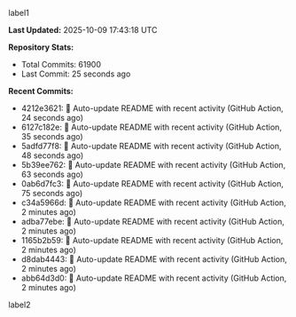 
label1 
<!-- ACTIVITY_START -->
**Last Updated:** 2025-10-09 17:43:18 UTC

**Repository Stats:**
- Total Commits: 61900
- Last Commit: 25 seconds ago

**Recent Commits:**
- 4212e3621: 🤖 Auto-update README with recent activity (GitHub Action, 24 seconds ago)
- 6127c182e: 🤖 Auto-update README with recent activity (GitHub Action, 35 seconds ago)
- 5adfd77f8: 🤖 Auto-update README with recent activity (GitHub Action, 48 seconds ago)
- 5b39ee762: 🤖 Auto-update README with recent activity (GitHub Action, 63 seconds ago)
- 0ab6d7fc3: 🤖 Auto-update README with recent activity (GitHub Action, 75 seconds ago)
- c34a5966d: 🤖 Auto-update README with recent activity (GitHub Action, 2 minutes ago)
- adba77ebe: 🤖 Auto-update README with recent activity (GitHub Action, 2 minutes ago)
- 1165b2b59: 🤖 Auto-update README with recent activity (GitHub Action, 2 minutes ago)
- d8dab4443: 🤖 Auto-update README with recent activity (GitHub Action, 2 minutes ago)
- abb64d3d0: 🤖 Auto-update README with recent activity (GitHub Action, 2 minutes ago)
<!-- ACTIVITY_END -->

label2
